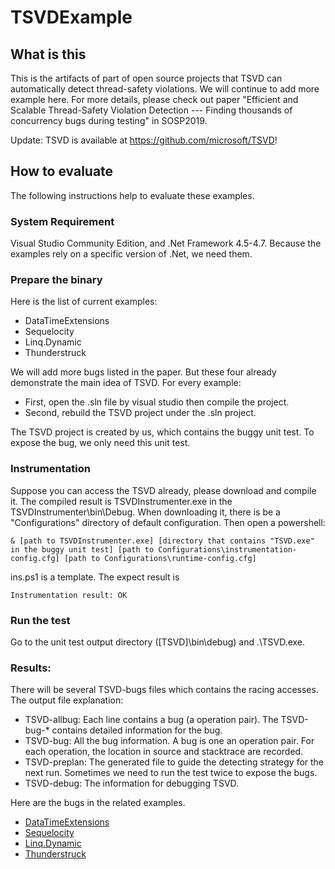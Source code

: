 # TSVDExample

## What is this
This is the artifacts of part of open source projects that TSVD can automatically detect thread-safety violations. We will continue to add more example here. For more details, please check out paper "Efficient and Scalable Thread-Safety Violation Detection --- Finding thousands of concurrency bugs during testing" in SOSP2019.

Update: TSVD is available at https://github.com/microsoft/TSVD!

## How to evaluate
The following instructions help to evaluate these examples.

### System Requirement
Visual Studio Community Edition, and .Net Framework 4.5-4.7. Because the examples rely on a specific version of .Net, we need them.

### Prepare the binary
Here is the list of current examples:

+ DataTimeExtensions
+ Sequelocity
+ Linq.Dynamic
+ Thunderstruck

We will add more bugs listed in the paper. But these four already demonstrate the main idea of TSVD. For every example:

+ First, open the .sln file by visual studio then compile the project.
+ Second, rebuild the TSVD project under the .sln project.

The TSVD project is created by us, which contains the buggy unit test. To expose the bug, we only need this unit test.

### Instrumentation
Suppose you can access the TSVD already, please download and compile it. The compiled result is TSVDInstrumenter.exe in the TSVDInstrumenter\bin\Debug.
When downloading it, there is be a "Configurations" directory of default configuration. Then open a powershell:

    & [path to TSVDInstrumenter.exe] [directory that contains "TSVD.exe" in the buggy unit test] [path to Configurations\instrumentation-config.cfg] [path to Configurations\runtime-config.cfg]

ins.ps1 is a template. The expect result is

    Instrumentation result: OK

### Run the test
Go to the unit test output directory ([TSVD]\bin\debug) and .\TSVD.exe. 

### Results:
There will be several TSVD-bugs files which contains the racing accesses. The output file explanation:

+ TSVD-allbug: Each line contains a bug (a operation pair). The TSVD-bug-* contains detailed information for the bug.
+ TSVD-bug: All the bug information. A bug is one an operation pair. For each operation, the location in source and stacktrace are recorded.
+ TSVD-preplan: The generated file to guide the detecting strategy for the next run. Sometimes we need to run the test twice to expose the bugs. 
+ TSVD-debug: The information for debugging TSVD. 

Here are the bugs in the related examples.

+ [DataTimeExtensions](https://github.com/joaomatossilva/DateTimeExtensions/pull/86)
+ [Sequelocity](https://github.com/AmbitEnergyLabs/Sequelocity.NET/pull/23)
+ [Linq.Dynamic](https://github.com/kahanu/System.Linq.Dynamic/pull/48)
+ [Thunderstruck](https://github.com/19WAS85/Thunderstruck/issues/3)
